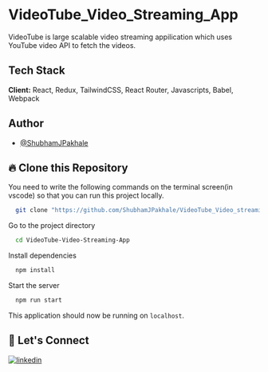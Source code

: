 # VideoTube_Video_Streaming_App

VideoTube is large scalable video streaming appilication which uses YouTube video API to fetch the videos.

## Tech Stack

**Client:** React, Redux, TailwindCSS, React Router, Javascripts, Babel, Webpack

## Author

- [@ShubhamJPakhale](https://github.com/ShubhamJPakhale)

## 🔥 Clone this Repository

You need to write the following commands on the terminal screen(in vscode) so that you can run this project locally.

```bash
  git clone "https://github.com/ShubhamJPakhale/VideoTube_Video_streaming_App.git"
```

Go to the project directory

```bash
  cd VideoTube-Video-Streaming-App
```

Install dependencies

```bash
  npm install
```

Start the server

```bash
  npm run start
```

This application should now be running on `localhost`. 

## 🔗 Let's Connect

[![linkedin](https://img.shields.io/badge/LinkedIn-0077B5?style=for-the-badge&logo=linkedin&logoColor=white)](https://www.linkedin.com/in/shubhamjpakhale/)
